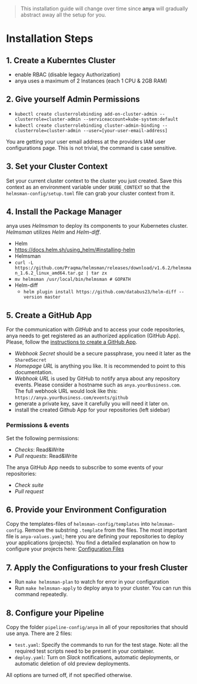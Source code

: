 > This installation guide will change over time since **anya** will gradually abstract away all the setup for you.

# Installation Steps

## 1. Create a Kuberntes Cluster
- enable RBAC (disable legacy Authorization)
- anya uses a maximum of 2 Instances (each 1 CPU & 2GB RAM)

## 2. Give yourself Admin Permissions
- `kubectl create clusterrolebinding add-on-cluster-admin --clusterrole=cluster-admin --serviceaccount=kube-system:default`
- `kubectl create clusterrolebinding cluster-admin-binding --clusterrole=cluster-admin --user=[your-user-email-address]`

You are getting your user email address at the providers IAM user configurations page.
This is not trivial, the command is case sensitive.

## 3. Set your Cluster Context
Set your current cluster context to the cluster you just created. Save this context as an environment variable under `$KUBE_CONTEXT` so that the `helmsman-config/setup.toml` file can grab your cluster context from it.

## 4. Install the Package Manager
anya uses _Helmsman_ to deploy its components to your Kubernetes cluster. _Helmsman_ utilizes _Helm_ and _Helm-diff_.

- Helm
 - https://docs.helm.sh/using_helm/#installing-helm
- Helmsman
 - `curl -L https://github.com/Praqma/helmsman/releases/download/v1.6.2/helmsman_1.6.2_linux_amd64.tar.gz | tar zx`
 - `mv helmsman /usr/local/bin/helmsman # GOPATH `
- Helm-diff
  - `helm plugin install https://github.com/databus23/helm-diff --version master`

## 5. Create a GitHub App
For the communication with _GitHub_ and to access your code repositories, anya needs to get registered as an authorized application (GitHub App).
Please, follow the [instructions to create a GitHub App](https://developer.github.com/apps/building-github-apps/creating-a-github-app/).
- _Webhook Secret_ should be a secure passphrase, you need it later as the `SharedSecret`
- _Homepage URL_ is anything you like. It is recommended to point to this documentation.
- _Webhook URL_ is used by GitHub to notify anya about any repository events. Please consider a hostname such as `anya.yourBusiness.com`. The full webhook URL would look like this: `https://anya.yourBusiness.com/events/github`
- generate a private key, save it carefully you will need it later on.
- install the created Github App for your repositories (left sidebar)

### Permissions & events
Set the following permissions:
- _Checks_: Read&Write
- _Pull requests_: Read&Write

The anya GitHub App needs to subscribe to some events of your repositories:
- _Check suite_
- _Pull request_

## 6. Provide your Environment Configuration
Copy the templates-files of `helmsman-config/templates` into `helmsman-config`.
Remove the substring `.template` from the files.
The most important file is `anya-values.yaml`; here you are defining your repositories to deploy your applications (projects).
You find a detailed explanation on how to configure your projects here: [Configuration Files](configuration.md)

## 7. Apply the Configurations to your fresh Cluster
- Run `make helmsman-plan` to watch for error in your configuration
- Run `make helmsman-apply` to deploy anya to your cluster. You can run this command repeatedly.

## 8. Configure your Pipeline
Copy the folder `pipeline-config/anya` in all of your repositories that should use anya. There are 2 files:
- `test.yaml`: Specify the commands to run for the test stage. Note: all the required test scripts need to be present in your container.
- `deploy.yaml`: Turn on _Slack_ notifications, automatic deployments, or automatic deletion of old preview deployments.

All options are turned off, if not specified otherwise.
